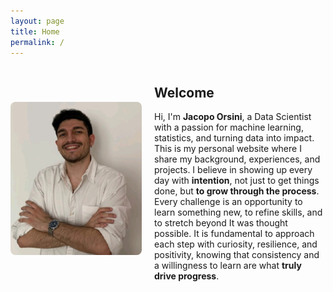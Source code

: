 ```yaml
---
layout: page
title: Home
permalink: /
---
```


<div style="display: flex; align-items: center; gap: 20px;">

  <img src="assets/face image.jpg" alt="Jacopo Orsini" width="210" style="border-radius: 8px;" />

  <div>
    <h2>Welcome</h2>
    <p>
      Hi, I'm <strong>Jacopo Orsini</strong>, a Data Scientist with a passion for machine learning, statistics, and turning data into impact. This is my personal website where I share my background, experiences, and projects. I believe in showing up every day with <strong>intention</strong>, not just to get things done, but <strong>to grow through the process</strong>. Every challenge is an opportunity to learn something new, to refine skills, and to stretch beyond It was thought possible. It is fundamental to approach each step with curiosity, resilience, and positivity, knowing that consistency and a willingness to learn are what <strong>truly drive progress</strong>.
    </p>
  </div>

</div>